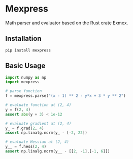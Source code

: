 # Mexpress
Math parser and evaluator based on the Rust crate Exmex.
## Installation 

```
pip install mexpress
```
## Basic Usage

```python
import numpy as np
import mexpress

# parse function
f = mexpress.parse("(x - 1) ** 2 - y*x + 3 * y ** 2")

# evaluate function at (2, 4)
y = f(2, 4)
assert abs(y + 3) < 1e-12

# evaluate gradient at (2, 4)
y_ = f.grad(2, 4)
assert np.linalg.norm(y_ - [-2, 22])

# evaluate Hessian at (2, 4)
y__ = f.hess(2, 4)
assert np.linalg.norm(y__ - [[2, -1],[-1, 6]])
```
